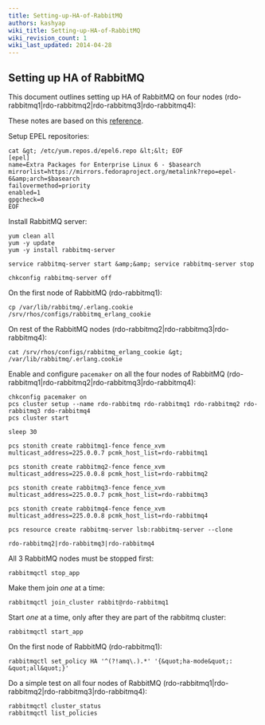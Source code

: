 ```yaml
---
title: Setting-up-HA-of-RabbitMQ
authors: kashyap
wiki_title: Setting-up-HA-of-RabbitMQ
wiki_revision_count: 1
wiki_last_updated: 2014-04-28
---
```


## Setting up HA of RabbitMQ

This document outlines setting up HA of RabbitMQ on four nodes (rdo-rabbitmq1|rdo-rabbitmq2|rdo-rabbitmq3|rdo-rabbitmq4):

These notes are based on this [reference](http://rdoproject.org/RabbitMQ).

Setup EPEL repositories:

    cat &gt; /etc/yum.repos.d/epel6.repo &lt;&lt; EOF
    [epel]
    name=Extra Packages for Enterprise Linux 6 - $basearch
    mirrorlist=https://mirrors.fedoraproject.org/metalink?repo=epel-6&amp;arch=$basearch
    failovermethod=priority
    enabled=1
    gpgcheck=0
    EOF

Install RabbitMQ server:

    yum clean all
    yum -y update
    yum -y install rabbitmq-server

    service rabbitmq-server start &amp;&amp; service rabbitmq-server stop

    chkconfig rabbitmq-server off

On the first node of RabbitMQ (rdo-rabbitmq1):

    cp /var/lib/rabbitmq/.erlang.cookie /srv/rhos/configs/rabbitmq_erlang_cookie

On rest of the RabbitMQ nodes (rdo-rabbitmq2|rdo-rabbitmq3|rdo-rabbitmq4):

    cat /srv/rhos/configs/rabbitmq_erlang_cookie &gt; /var/lib/rabbitmq/.erlang.cookie

Enable and configure `pacemaker` on all the four nodes of RabbitMQ (rdo-rabbitmq1|rdo-rabbitmq2|rdo-rabbitmq3|rdo-rabbitmq4):

    chkconfig pacemaker on
    pcs cluster setup --name rdo-rabbitmq rdo-rabbitmq1 rdo-rabbitmq2 rdo-rabbitmq3 rdo-rabbitmq4
    pcs cluster start

    sleep 30

    pcs stonith create rabbitmq1-fence fence_xvm multicast_address=225.0.0.7 pcmk_host_list=rdo-rabbitmq1

    pcs stonith create rabbitmq2-fence fence_xvm multicast_address=225.0.0.8 pcmk_host_list=rdo-rabbitmq2

    pcs stonith create rabbitmq3-fence fence_xvm multicast_address=225.0.0.7 pcmk_host_list=rdo-rabbitmq3

    pcs stonith create rabbitmq4-fence fence_xvm multicast_address=225.0.0.8 pcmk_host_list=rdo-rabbitmq4

    pcs resource create rabbitmq-server lsb:rabbitmq-server --clone

    rdo-rabbitmq2|rdo-rabbitmq3|rdo-rabbitmq4

All 3 RabbitMQ nodes must be stopped first:

    rabbitmqctl stop_app

Make them join *one* at a time:

    rabbitmqctl join_cluster rabbit@rdo-rabbitmq1

Start *one* at a time, only after they are part of the rabbitmq cluster:

    rabbitmqctl start_app

On the first node of RabbitMQ (rdo-rabbitmq1):

    rabbitmqctl set_policy HA '^(?!amq\.).*' '{&quot;ha-mode&quot;: &quot;all&quot;}'

Do a simple test on all four nodes of RabbitMQ (rdo-rabbitmq1|rdo-rabbitmq2|rdo-rabbitmq3|rdo-rabbitmq4):

    rabbitmqctl cluster_status
    rabbitmqctl list_policies
